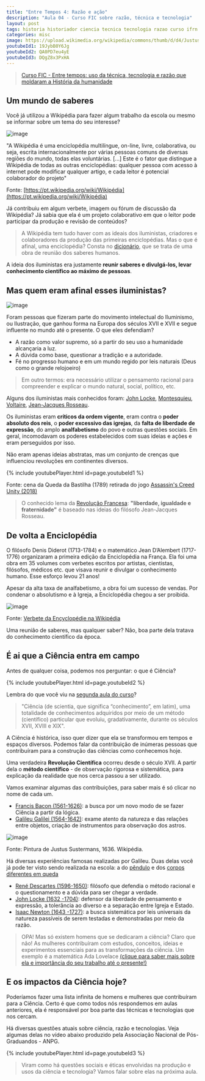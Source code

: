 ```yaml
---
title: "Entre Tempos 4: Razão e ação"
description: "Aula 04 - Curso FIC sobre razão, técnica e tecnologia"
layout: post
tags: historia historiador ciencia tecnica tecnologia razao curso ifrn history fic metodo cientifico iluminismo acao
categories: misc
image: https://upload.wikimedia.org/wikipedia/commons/thumb/d/d4/Justus_Sustermans_-_Portrait_of_Galileo_Galilei%2C_1636.jpg/390px-Justus_Sustermans_-_Portrait_of_Galileo_Galilei%2C_1636.jpg
youtubeId1: 19JybB0Y6Jg
youtubeId2: QA0PD7eu4yE 
youtubeId3: DQgZ8x3PxHA
---
```


> [Curso FIC - Entre tempos: uso da técnica, tecnologia e razão que moldaram a História da humanidade](https://0jonjo.github.io/_pages/entre-tempos/)

## Um mundo de saberes

Você já utilizou a Wikipédia para fazer algum trabalho da escola ou mesmo se informar sobre um tema do seu interesse? 

![image](https://upload.wikimedia.org/wikipedia/commons/thumb/8/80/Wikipedia-logo-v2.svg/225px-Wikipedia-logo-v2.svg.png)

"A Wikipédia é uma enciclopédia multilíngue, on-line, livre, colaborativa, ou seja, escrita internacionalmente por várias pessoas comuns de diversas regiões do mundo, todas elas voluntárias. [...] Este é o fator que distingue a Wikipédia de todas as outras enciclopédias: qualquer pessoa com acesso à internet pode modificar qualquer artigo, e cada leitor é potencial colaborador do projeto"

Fonte: [https://pt.wikipedia.org/wiki/Wikipédia](https://pt.wikipedia.org/wiki/Wikipédia)

Já contribuiu em algum verbete, imagem ou fórum de discussão da Wikipédia? Já sabia que ela é um projeto colaborativo em que o leitor pode participar da produção e revisão de conteúdos?

> A Wikipédia tem tudo haver com as ideais dos iluministas, criadores e colaboradores da produção das primeiras enciclopédias. Mas o que é afinal, uma enciclopédia? Consta no [dicionário](https://dicionario.priberam.org/enciclop%C3%A9dia), que se trata de uma obra de reunião dos saberes humanos.

A ideia dos iluministas era justamente **reunir saberes e divulgá-los, levar conhecimento científico ao máximo de pessoas**.

## Mas quem eram afinal esses iluministas?

![image](https://pics.me.me/thumb_question-mark-guy-meme-49092553.png)

Foram pessoas que fizeram parte do movimento intelectual do Iluminismo, ou Ilustração, que ganhou forma na Europa dos séculos XVII e XVII e segue influente no mundo até o presente. O que eles defendiam?

- A razão como valor supremo, só a partir do seu uso a humanidade alcançaria a luz.
- A dúvida como base, questionar a tradição e a autoridade.
- Fé no progresso humano e em um mundo regido por leis naturais (Deus como o grande relojoeiro)

> Em outro termos: era necessário utilizar o pensamento racional para compreender e explicar o mundo natural, social, político, etc.

Alguns dos iluministas mais conhecidos foram: [John Locke](https://pt.wikipedia.org/wiki/John_Locke), [Montesquieu](https://pt.wikipedia.org/wiki/Montesquieu), [Voltaire](https://pt.wikipedia.org/wiki/Voltaire), [Jean-Jacques Rosseau](https://pt.wikipedia.org/wiki/Jean-Jacques_Rousseau).

Os iluministas eram **críticos da ordem vigente**, eram contra o **poder absoluto dos reis**, o **poder excessivo das igrejas**, da **falta de liberdade de expressão**, do amplo **analfabetismo** do povo e outras questões sociais. Em geral, incomodavam os poderes estabelecidos com suas ideias e ações e eram perseguidos por isso.

Não eram apenas ideias abstratas, mas um conjunto de crenças que influenciou revoluções em continentes diversos.

{% include youtubePlayer.html id=page.youtubeId1 %}

Fonte: cena da Queda da Bastilha (1789) retirada do jogo [Assassin's Creed Unity (2018)](https://www.ubisoft.com/pt-br/game/assassins-creed/unity)

> O conhecido lema da [Revolução Francesa](https://pt.wikipedia.org/wiki/Revolu%C3%A7%C3%A3o_Francesa): **"liberdade, igualdade e fraternidade"** é baseado nas ideias do filósofo Jean-Jacques Rosseau. 

## De volta a Enciclopédia

O filósofo Denis Diderot (1713-1784) e o matemático Jean D’Alembert (1717-1776) organizaram a primeira edição da Enciclopédia na França. Ela foi uma obra em 35 volumes com verbetes escritos por artistas, cientistas, filósofos, médicos etc. que visava reunir e divulgar o conhecimento humano. Esse esforço levou 21 anos!

Apesar da alta taxa de analfabetismo, a obra foi um sucesso de vendas. Por condenar o absolutismo e à Igreja, a Enciclopédia chegou a ser proibida.

![image](https://upload.wikimedia.org/wikipedia/commons/thumb/2/2b/Encyclopedie_de_D%27Alembert_et_Diderot_-_Premiere_Page_-_ENC_1-NA5.jpg/345px-Encyclopedie_de_D%27Alembert_et_Diderot_-_Premiere_Page_-_ENC_1-NA5.jpg)

Fonte: [Verbete da Encyclopédie na Wikipédia](https://pt.wikipedia.org/wiki/Encyclop%C3%A9die)

Uma reunião de saberes, mas qualquer saber? Não, boa parte dela tratava do conhecimento científico da época.

## É ai que a Ciência entra em campo

Antes de qualquer coisa, podemos nos perguntar: o que é Ciência? 

{% include youtubePlayer.html id=page.youtubeId2 %}

Lembra do que você viu na [segunda aula do curso](https://0jonjo.github.io/_pages/construindo-conceitos/)?

> "Ciência (de scientia, que significa “conhecimento”, em latim), uma totalidade de conhecimentos adquiridos por meio de um método (científico) particular que evoluiu, gradativamente, durante os séculos XVII, XVIII e XIX".

A Ciência é histórica, isso quer dizer que ela se transformou em tempos e espaços diversos. Podemos falar da contribuição de inúmeras pessoas que contribuíram para a construção das ciências como conhecemos hoje. 

Uma verdadeira **Revolução Científica** ocorreu desde o século XVII. A partir dela o **método científico** - de observação rigorosa e sistemática, para explicação da realidade que nos cerca passou a ser utilizado. 

Vamos examinar algumas das contribuições, para saber mais é só clicar no nome de cada um.

- [Francis Bacon (1561-1626)](https://pt.wikipedia.org/wiki/Francis_Bacon): a busca por um novo modo de se fazer Ciência a partir da lógica.
- [Galileu Galilei (1564-1642)](https://pt.wikipedia.org/wiki/Galileu_Galilei): exame atento da natureza e das relações entre objetos, criação de instrumentos para observação dos astros.

![image](https://upload.wikimedia.org/wikipedia/commons/thumb/d/d4/Justus_Sustermans_-_Portrait_of_Galileo_Galilei%2C_1636.jpg/390px-Justus_Sustermans_-_Portrait_of_Galileo_Galilei%2C_1636.jpg)

Fonte: Pintura de Justus Sustermans, 1636. Wikipédia.

Há diversas experiências famosas realizadas por Galileu. Duas delas você já pode ter visto sendo realizada na escola: a do [pêndulo](https://www.youtube.com/watch?v=4BELqeGWvZo) e dos [corpos diferentes em queda](https://youtu.be/GWS4XAb0tfo?t=65)

- [René Descartes (1596-1650)](https://pt.wikipedia.org/wiki/Ren%C3%A9_Descartes): filósofo que defendia o método racional e o questionamento e a dúvida para ser chegar a verdade.
- [John Locke (1632 -1704)](https://pt.wikipedia.org/wiki/John_Locke): defensor da liberdade de pensamento e expressão, a tolerância ao diverso e a separação entre Igreja e Estado.
- [Isaac Newton (1643 -1727)](https://pt.wikipedia.org/wiki/Isaac_Newton): a busca sistemática por leis universais da natureza passíveis de serem testadas e demonstradas por meio da razão.

> OPA! Mas só existem homens que se dedicaram a ciência? Claro que não! As mulheres contribuíram com estudos, conceitos, ideias e experimentos essenciais para as transformações da ciência. Um exemplo é a matemática Ada Lovelace [(clique para saber mais sobre ela e importância do seu trabalho até o presente!)](https://www.beecrowd.com.br/home/blog/a-historia-da-mulher-ada-lovelace/) 

## E os impactos da Ciência hoje?

Poderíamos fazer uma lista infinita de homens e mulheres que contribuíram para a Ciência. Certo é que como todos nós respondemos em aulas anteriores, ela é responsável por boa parte das técnicas e tecnologias que nos cercam.

Há diversas questões atuais sobre ciência, razão e tecnologias. Veja algumas delas no vídeo abaixo produzido pela Associação Nacional de Pós-Graduandos - ANPG.

{% include youtubePlayer.html id=page.youtubeId3 %}

> Viram como há questões sociais e éticas envolvidas na produção e usos da ciência e tecnologia? Vamos falar sobre elas na próxima aula. 
